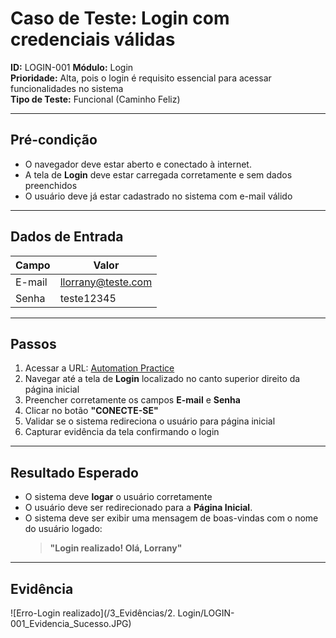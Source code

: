 # Caso de Teste: Login com credenciais válidas
**ID:** LOGIN-001 
**Módulo:** Login  
**Prioridade:** Alta, pois o login é requisito essencial para acessar funcionalidades no sistema  
**Tipo de Teste:** Funcional (Caminho Feliz)  

---

## Pré-condição
- O navegador deve estar aberto e conectado à internet.    
- A tela de **Login** deve estar carregada corretamente e sem dados preenchidos  
- O usuário deve já estar cadastrado no sistema com e-mail válido

---

## Dados de Entrada
| Campo  | Valor           |
|--------|-----------------|
| E-mail | llorrany@teste.com |
| Senha  | teste12345      |

---

## Passos
1. Acessar a URL: [Automation Practice](https://www.automationpratice.com.br/)  
2. Navegar até a tela de **Login** localizado no canto superior direito da página inicial 
3. Preencher corretamente os campos **E-mail** e **Senha**   
4. Clicar no botão **"CONECTE-SE"**  
5. Validar se o sistema redireciona o usuário para página inicial  
6. Capturar evidência da tela confirmando o login

---

## Resultado Esperado
- O sistema deve **logar** o usuário corretamente  
- O usuário deve ser redirecionado para a **Página Inicial**.  
- O sistema deve ser exibir uma mensagem de boas-vindas com o nome do usuário logado:  
  > **"Login realizado! Olá, Lorrany"**  

---

## Evidência
![Erro-Login realizado](/3_Evidências/2. Login/LOGIN-001_Evidencia_Sucesso.JPG)
